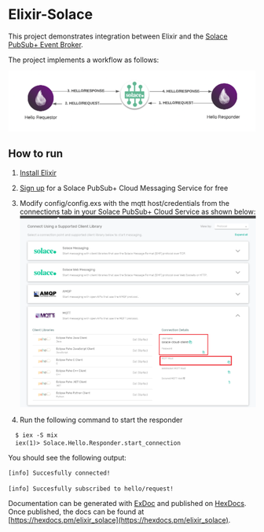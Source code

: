 # Elixir-Solace

This project demonstrates integration between Elixir and the [Solace PubSub+ Event Broker](https://www.solace.com).

The project implements a workflow as follows:

![Hello-Elixir](hello-elixir.png)

## How to run

1. [Install Elixir](https://elixir-lang.org/install.html)

2. [Sign up](https://docs.solace.com/Cloud/ggs_create_first_service.htm) for a Solace PubSub+ Cloud Messaging Service for free

3. Modify config/config.exs with the mqtt host/credentials from the connections tab in your Solace PubSub+ Cloud Service as shown below: 
    ![MQTT Credentials](mqtt.png)

4. Run the following command to start the responder
```
  $ iex -S mix
  iex(1)> Solace.Hello.Responder.start_connection
```
You should see the following output:
```
[info] Succesfully connected!
 
[info] Succesfully subscribed to hello/request!
```

Documentation can be generated with [ExDoc](https://github.com/elixir-lang/ex_doc)
and published on [HexDocs](https://hexdocs.pm). Once published, the docs can
be found at [https://hexdocs.pm/elixir_solace](https://hexdocs.pm/elixir_solace).

